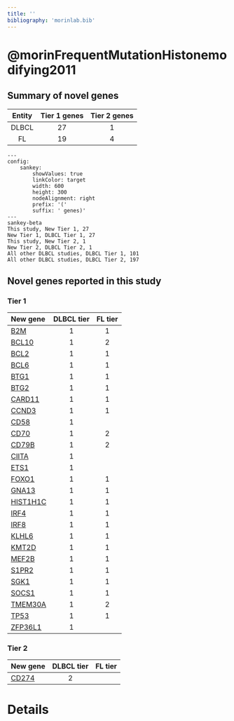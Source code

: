 ```yaml
---
title: ''
bibliography: 'morinlab.bib'
---
```


# @morinFrequentMutationHistonemodifying2011
## Summary of novel genes

|Entity| Tier 1 genes| Tier 2 genes|
|:-:|:-:|:-:|
|DLBCL|27|1|
|FL|19|4|
```mermaid
---
config:
    sankey:
        showValues: true
        linkColor: target
        width: 600
        height: 300
        nodeAlignment: right
        prefix: '('
        suffix: ' genes)'
---
sankey-beta
This study, New Tier 1, 27
New Tier 1, DLBCL Tier 1, 27
This study, New Tier 2, 1
New Tier 2, DLBCL Tier 2, 1
All other DLBCL studies, DLBCL Tier 1, 101
All other DLBCL studies, DLBCL Tier 2, 197
```

## Novel genes reported in this study

### Tier 1
|New gene|DLBCL tier|FL tier|
|:-|:-:|:-:|
|[B2M](../B2M)|1 |1 |
|[BCL10](../BCL10)|1 |2 |
|[BCL2](../BCL2)|1 |1 |
|[BCL6](../BCL6)|1 |1 |
|[BTG1](../BTG1)|1 |1 |
|[BTG2](../BTG2)|1 |1 |
|[CARD11](../CARD11)|1 |1 |
|[CCND3](../CCND3)|1 |1 |
|[CD58](../CD58)|1 | |
|[CD70](../CD70)|1 |2 |
|[CD79B](../CD79B)|1 |2 |
|[CIITA](../CIITA)|1 | |
|[ETS1](../ETS1)|1 | |
|[FOXO1](../FOXO1)|1 |1 |
|[GNA13](../GNA13)|1 |1 |
|[HIST1H1C](../HIST1H1C)|1 |1 |
|[IRF4](../IRF4)|1 |1 |
|[IRF8](../IRF8)|1 |1 |
|[KLHL6](../KLHL6)|1 |1 |
|[KMT2D](../KMT2D)|1 |1 |
|[MEF2B](../MEF2B)|1 |1 |
|[S1PR2](../S1PR2)|1 |1 |
|[SGK1](../SGK1)|1 |1 |
|[SOCS1](../SOCS1)|1 |1 |
|[TMEM30A](../TMEM30A)|1 |2 |
|[TP53](../TP53)|1 |1 |
|[ZFP36L1](../ZFP36L1)|1 | |

### Tier 2
|New gene|DLBCL tier|FL tier|
|:-|:-:|:-:|
|[CD274](../CD274)|2 | |


# Details

